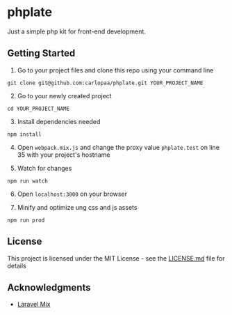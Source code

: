 # phplate
Just a simple php kit for front-end development.

## Getting Started
1. Go to your project files and clone this repo using your command line
```
git clone git@github.com:carlopaa/phplate.git YOUR_PROJECT_NAME
```

2. Go to your newly created project
```
cd YOUR_PROJECT_NAME
```

3. Install dependencies needed
```
npm install
```

4. Open `webpack.mix.js` and change the proxy value `phplate.test` on line 35 with your project's hostname

5. Watch for changes
```
npm run watch
```

6. Open `localhost:3000` on your browser


7. Minify and optimize ung css and js assets

```
npm run prod
```


## License

This project is licensed under the MIT License - see the [LICENSE.md](LICENSE.md) file for details

## Acknowledgments

* [Laravel Mix](https://github.com/JeffreyWay/laravel-mix)
